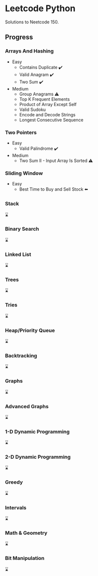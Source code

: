 # Leetcode Python

Solutions to Neetcode 150.

## Progress

### Arrays And Hashing
* Easy
  * Contains Duplicate ✔️ 
  * Valid Anagram ✔️ 
  * Two Sum ✔️ 
* Medium
  * Group Anagrams ⚠️
  * Top K Frequent Elements
  * Product of Array Except Self
  * Valid Sudoku
  * Encode and Decode Strings
  * Longest Consecutive Sequence
### Two Pointers
* Easy
  * Valid Palindrome ✔️
* Medium
  * Two Sum II - Input Array Is Sorted ⚠️
### Sliding Window
* Easy
  * Best Time to Buy and Sell Stock ⬅️
### Stack
  ⌛
### Binary Search
  ⌛
### Linked List
  ⌛
### Trees
  ⌛
### Tries
  ⌛
### Heap/Priority Queue
  ⌛
### Backtracking
  ⌛
### Graphs
  ⌛
### Advanced Graphs
  ⌛
### 1-D Dynamic Programming
  ⌛
### 2-D Dynamic Programming
  ⌛
### Greedy
  ⌛
### Intervals
  ⌛
### Math & Geometry
  ⌛
### Bit Manipulation
  ⌛
